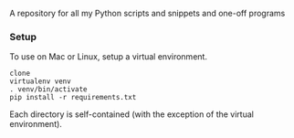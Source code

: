 A repository for all my Python scripts and snippets and one-off programs

### Setup
To use on Mac or Linux, setup a virtual environment.

    clone
    virtualenv venv
    . venv/bin/activate
    pip install -r requirements.txt

Each directory is self-contained (with the exception of the virtual environment).
